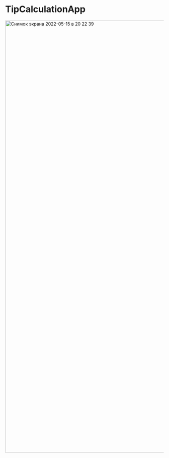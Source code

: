 # TipCalculationApp

<img width="1374" alt="Снимок экрана 2022-05-15 в 20 22 39" src="https://user-images.githubusercontent.com/62894376/168480662-948b7306-c72c-4e12-8d98-974135feb2b1.png">
